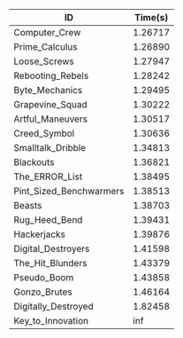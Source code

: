 |ID|Time(s)|
|-|-|
|Computer_Crew|1.26717|
|Prime_Calculus|1.26890|
|Loose_Screws|1.27947|
|Rebooting_Rebels|1.28242|
|Byte_Mechanics|1.29495|
|Grapevine_Squad|1.30222|
|Artful_Maneuvers|1.30517|
|Creed_Symbol|1.30636|
|Smalltalk_Dribble|1.34813|
|Blackouts|1.36821|
|The_ERROR_List|1.38495|
|Pint_Sized_Benchwarmers|1.38513|
|Beasts|1.38703|
|Rug_Heed_Bend|1.39431|
|Hackerjacks|1.39876|
|Digital_Destroyers|1.41598|
|The_Hit_Blunders|1.43379|
|Pseudo_Boom|1.43858|
|Gonzo_Brutes|1.46164|
|Digitally_Destroyed|1.82458|
|Key_to_Innovation|inf|
